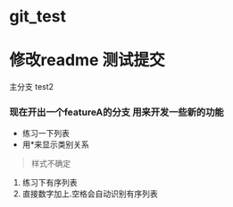 # git_test

# 修改readme 测试提交 
主分支 test2

### 现在开出一个featureA的分支 用来开发一些新的功能

* 练习一下列表
* 用*来显示类别关系
> 样式不确定
1. 练习下有序列表
2. 直接数字加上.空格会自动识别有序列表
